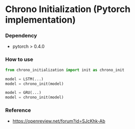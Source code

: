 # Chrono Initialization (Pytorch implementation)


### Dependency

* pytorch > 0.4.0

### How to use 


```python
from chrono_initialization import init as chrono_init

model = LSTM(...)
model = chrono_init(model)

model = GRU(...)
model = chrono_init(model)

```


### Reference

* https://openreview.net/forum?id=SJcKhk-Ab